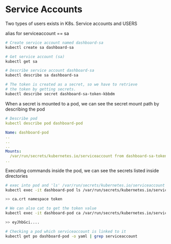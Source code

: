 # Service Accounts

Two types of users exists in K8s.
Service accounts and USERS

alias for serviceaccount == sa

```bash
# Create service account named dashboard-sa
kubectl create sa dashboard-sa
```

```bash
# Get service account (sa)
kubectl get sa
```

```bash
# Describe service account dashboard-sa
kubectl describe sa dashboard-sa 

# The token is created as a secret, so we have to retrieve
# the token by getting secrets.
kubectl describe secret dashboard-sa-token-kbbdm
```

When a secret is mounted to a pod, we can see the secret mount path
by describing the pod  

```yaml
# Describe pod
kubectl describe pod dashboard-pod

Name: dashboard-pod
..
..
..
Mounts:
  /var/run/secrets/kubernetes.io/serviceaccount from dashboard-sa-token-kbbdm
..
```

Executing commands inside the pod, we can see the secrets listed inside directories

```bash
# exec into pod and 'ls' /var/run/secrets/kubernetes.io/serviceaccount
kubectl exec -it dashboard-pod ls /var/run/secrets/kubernetes.io/serviceaccount

>> ca.crt namespace token

# We can also cat to get the token value
kubectl exec -it dashboard-pod ca /var/run/secrets/kubernetes.io/serviceaccount/token

>> eyJhbGci....  
```

```bash
# Checking a pod which serviceaccount is linked to it
kubectl get po dashboard-pod -o yaml | grep serviceaccount
```